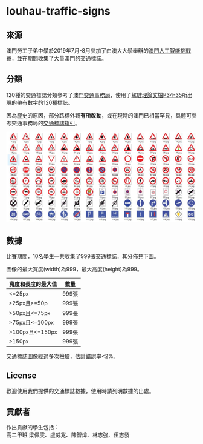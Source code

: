 # louhau-traffic-signs

## 來源
澳門勞工子弟中學於2019年7月-8月參加了由澳大大學舉辦的[澳門人工智能挑戰賽](http://conferences.cis.umac.mo/aichallenge/)，並在期間收集了大量澳門的交通標誌。

## 分類
120種的交通標誌分類參考了[澳門交通事務局](https://www.dsat.gov.mo/dsat/subpage.aspx?a_id=1443513216)，使用了[駕駛理論文檔P34-35](https://www.dsat.gov.mo/pdf/driving_test6/C_Fascicule1_TrafficSigns.pdf)所出現的帶有數字的120種標誌。

因為歷史的原因，部分路標外觀**有所改動**，或在現時的澳門已相當罕見，具體可參考交通事務局的[交通標誌指引](https://www.dsat.gov.mo/pdf/TrafficSignalHandBook_tc.pdf)。

![all traffic signs](./images/all_traffic_signs.jpg "澳門路標")

## 數據
比賽期間，10名學生一共收集了999張交通標誌，其分佈見下圖。

圖像的最大寬度(width)為999，最大高度(height)為999。

|寬度和長度的最大值|數量|
|----------------|----|
|<=25px          |999張|
|>25px且>=50p    |999張|
|>50px且<=75px   |999張|
|>75px且<=100px  |999張|
|>100px且<=150px |999張|
|>150px          |999張|

交通標誌圖像經過多次檢驗，估計錯誤率<2%。

## License
歡迎使用我們提供的交通標誌數據，使用時請列明數據的出處。

## 貢獻者
作出貢獻的學生包括：  
高二甲班 梁佩雯、盧威兆、陳智煒、林志強、伍志發








